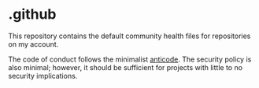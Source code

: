 # .github

This repository contains the default community health files for repositories on my account.

The code of conduct follows the minimalist [anticode](https://git.sr.ht/~webb/anticode). The security policy is also minimal; however, it should be sufficient for projects with little to no security implications.
